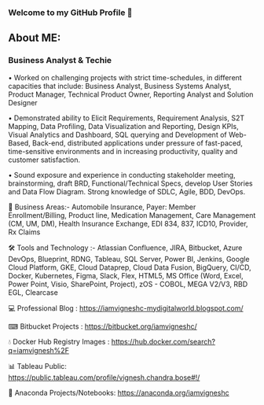 ### Welcome to my GitHub Profile 👋

## About ME: 

### Business Analyst & Techie

• Worked on challenging projects with strict time-schedules, in different capacities that include: Business Analyst, Business Systems Analyst, Product Manager, Technical Product Owner, Reporting Analyst and Solution Designer

• Demonstrated ability to Elicit Requirements, Requirement Analysis, S2T Mapping, Data Profiling, Data Visualization and Reporting, Design KPIs, Visual Analytics and Dashboard, SQL querying and Development of Web-Based, Back-end, distributed applications under pressure of fast-paced, time-sensitive environments and in increasing productivity, quality and customer satisfaction.

• Sound exposure and experience in conducting stakeholder meeting, brainstorming, draft BRD, Functional/Technical Specs, develop User Stories and Data Flow Diagram. Strong knowledge of SDLC, Agile, BDD, DevOps.

💼 Business Areas:-
Automobile Insurance, Payer: Member Enrollment/Billing, Product line, Medication Management, Care Management (CM, UM, DM), Health Insurance Exchange, EDI 834, 837, ICD10, Provider, Rx Claims

🛠️ Tools and Technology :-
Atlassian Confluence, JIRA, Bitbucket, Azure DevOps, Blueprint, RDNG, Tableau, SQL Server, Power BI, Jenkins, Google Cloud Platform, GKE, Cloud Dataprep, Cloud Data Fusion, BigQuery, CI/CD, Docker, Kubernetes, Figma, Slack, Flex, HTML5, MS Office (Word, Excel, Power Point, Visio, SharePoint, Project), zOS - COBOL, MEGA V2/V3, RBD EGL, Clearcase


💻 Professional Blog : https://iamvigneshc-mydigitalworld.blogspot.com/

⌨ Bitbucket Projects : https://bitbucket.org/iamvigneshc/

💧 Docker Hub Registry Images : https://hub.docker.com/search?q=iamvignesh%2F

📊 Tableau Public: https://public.tableau.com/profile/vignesh.chandra.bose#!/

📗 Anaconda Projects/Notebooks: https://anaconda.org/iamvigneshc


<!--
**IamVigneshC/IamVigneshC** is a ✨ _special_ ✨ repository because its `README.md` (this file) appears on your GitHub profile.

Here are some ideas to get you started:

- 🔭 I’m currently working on ...
- 🌱 I’m currently learning ...
- 👯 I’m looking to collaborate on ...
- 🤔 I’m looking for help with ...
- 💬 Ask me about ...
- 📫 How to reach me: ...
- 😄 Pronouns: ...
- ⚡ Fun fact: ...
-->
